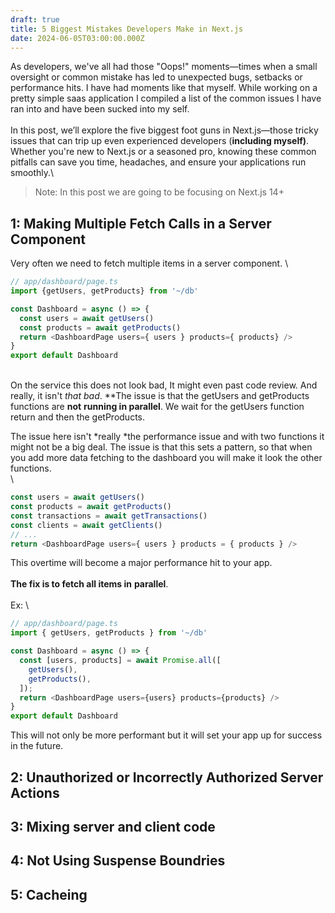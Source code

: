 ```yaml
---
draft: true
title: 5 Biggest Mistakes Developers Make in Next.js
date: 2024-06-05T03:00:00.000Z
---
```


As developers, we've all had those "Oops!" moments—times when a small oversight or common mistake has led to unexpected bugs, setbacks or performance hits. I have had moments like that myself. While working on a pretty simple saas application I compiled a list of the common issues I have ran into and have been sucked into my self.\
\
In this post, we’ll explore the five biggest foot guns in Next.js—those tricky issues that can trip up even experienced developers (**including myself)**. Whether you're new to Next.js or a seasoned pro, knowing these common pitfalls can save you time, headaches, and ensure your applications run smoothly.\


> Note: In this post we are going to be focusing on Next.js 14+

## 1: Making Multiple Fetch Calls in a Server Component

Very often we need to fetch multiple items in a server component. \


```typescript
// app/dashboard/page.ts
import {getUsers, getProducts} from '~/db'

const Dashboard = async () => {
  const users = await getUsers()
  const products = await getProducts()
  return <DashboardPage users={ users } products={ products} />
}
export default Dashboard
```

\
On the service this does not look bad, It might even past code review. And really, it isn't *that *bad**.  **The issue is that the getUsers and getProducts functions are **not** **running in parallel**. We wait for the getUsers function return and then the getProducts. 

The issue here isn't *really *the performance issue and with two functions it might not be a big deal.  The issue is that this sets a pattern, so that when you add more data fetching to the dashboard you will make it look the other functions.\
\
 

```typescript
const users = await getUsers()
const products = await getProducts()
const transactions = await getTransactions()
const clients = await getClients()
// ...
return <DashboardPage users={ users } products = { products } />
```

This overtime will become a major performance hit to your app. \
\
**The fix is to fetch all items in** **parallel**. \
\
Ex: \


```javascript
// app/dashboard/page.ts
import { getUsers, getProducts } from '~/db'

const Dashboard = async () => {
  const [users, products] = await Promise.all([
    getUsers(),
    getProducts(),
  ]);
  return <DashboardPage users={users} products={products} />
}
export default Dashboard
```

This will not only be more performant but it will set your app up for success in the future. 

## 2: Unauthorized or Incorrectly Authorized Server Actions

## 3: Mixing server and client code

## 4: Not Using Suspense Boundries

## 5: Cacheing
